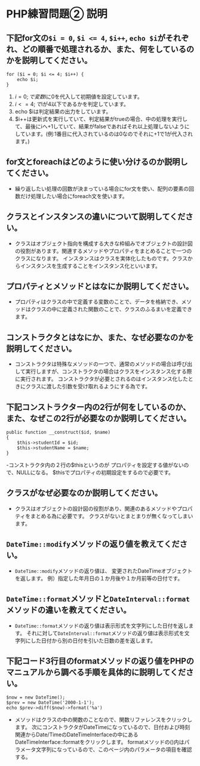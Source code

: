 # PHP練習問題② 説明

## 下記for文の`$i = 0`, `$i <= 4`, `$i++`, `echo $i`がそれぞれ、どの順番で処理されるか、また、何をしているのかを説明してください。

```
for ($i = 0; $i <= 4; $i++) {
    echo $i;
}
```

1. $i = 0;で変数$iに0を代入して初期値を設定しています。
2. $i <= 4;で$iが4以下であるかを判定しています。
3. echo $iは判定結果の出力をしています。
4. $i++は更新式を実行していて、判定結果がtrueの場合、中の処理を実行して、最後にiへ+1していて、結果がfalseであればそれ以上処理しないようにしています。(例:1番目に代入されているのは0なのでそれに+1で1が代入されます。)


## for文とforeachはどのように使い分けるのか説明してください。
- 繰り返したい処理の回数が決まっている場合にfor文を使い、配列の要素の回数だけ処理したい場合にforeach文を使います。

## クラスとインスタンスの違いについて説明してください。
- クラスはオブジェクト指向を構成する大きな枠組みでオブジェクトの設計図の役割があります。関連するメソッドやプロパティをまとめることで一つのクラスになります。
インスタンスはクラスを実体化したものです。クラスからインスタンスを生成することをインスタンス化といいます。

## プロパティとメソッドとはなにか説明してください。
- プロパティはクラスの中で定義する変数のことで、データを格納でき、メソッドはクラスの中に定義された関数のことで、クラスのふるまいを定義できます。

## コンストラクタとはなにか、また、なぜ必要なのかを説明してください。
- コンストラクタは特殊なメソッドの一つで、通常のメソッドの場合は呼び出して実行しますが、コンストラクタの場合はクラスをインスタンス化する際に実行されます。
コンストラクタが必要とされるのはインスタンス化したときにクラスに渡した引数を受け取れるようにする為です。

## 下記コンストラクター内の2行が何をしているのか、また、なぜこの2行が必要なのか説明してください。
```
public function __construct($id, $name)
{
    $this->studentId = $id;
    $this->studentName = $name;
}
```
-コンストラクタ内の２行の$thisというのが
プロパティを設定する値がないので、NULLになる。
$thisでプロパティの初期設定をするので必要です。


## クラスがなぜ必要なのか説明してください。
- クラスはオブジェクトの設計図の役割があり、関連のあるメソッドやプロパティをまとめる為に必要です。
クラスがないとまとまりが無くなってしまいます。


## `DateTime::modify`メソッドの返り値を教えてください。
- `DateTime::modify`メソッドの返り値は、
変更されたDateTimeオブジェクトを返します。
例）指定した年月日の１か月後や１か月前等の日付です。


## `DateTime::format`メソッドと`DateInterval::format`メソッドの違いを教えてください。
- `DateTime::format`メソッドの返り値は表示形式を文字列にした日付を返します。
それに対して`DateInterval::format`メソッドの返り値は表示形式を文字列にした日付から別の日付を引いた日数の差を返します。


## 下記コード3行目のformatメソッドの返り値をPHPのマニュアルから調べる手順を具体的に説明してください。
```
$now = new DateTime();
$prev = new DateTime('2000-1-1');
echo $prev->diff($now)->format('%a')
```

- メソッドはクラスの中の関数のことなので、関数リファレンスをクリックします。
次にコンストラクタがDateTimeになっているので、日付および時刻関連からDate/TimeのDateTimeInterfaceの中にあるDateTimeInterface::formatをクリックします。
formatメソッドの()内はパラメータ文字列になっているので、このページ内のパラメータの項目を確認する。
